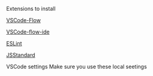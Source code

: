 Extensions to install

[VSCode-Flow](https://marketplace.visualstudio.com/items?itemName=rtorr.vscode-flow)

[VSCode-flow-ide](https://marketplace.visualstudio.com/items?itemName=gcazaciuc.vscode-flow-ide)

[ESLint](https://marketplace.visualstudio.com/items?itemName=dbaeumer.vscode-eslint)

[JSStandard](https://marketplace.visualstudio.com/items?itemName=shinnn.standard)

VSCode settings
Make sure you use these local seetings
